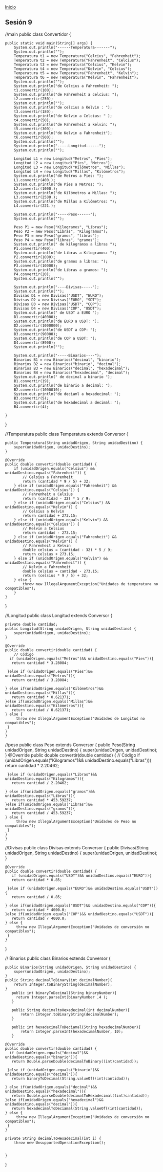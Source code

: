 <!-- No borrar o modificar -->
[Inicio](./index.md)

## Sesión 9 


<!-- Su documentación aquí -->

//main
public class Convertidor {

    public static void main(String[] args) {
        System.out.println("------Temperatura-------");
        System.out.println("");
        Temperatura t1 = new Temperatura("Celcius", "Fahrenheit");
        Temperatura t2 = new Temperatura("Fahrenheit", "Celcius");
        Temperatura t3 = new Temperatura("Celcius", "Kelvin");
        Temperatura t4 = new Temperatura("Kelvin", "Celcius");
        Temperatura t5 = new Temperatura("Fahrenheit", "Kelvin");
        Temperatura t6 = new Temperatura("Kelvin", "Fahrenheit");
        System.out.println("");
        System.out.println("de Celcius a Fahrenheit: ");
        t1.convertir(100);
        System.out.println("de Fahrenheit a celcius: ");
        t2.convertir(250);
        System.out.println("");
        System.out.println("de celcius a Kelvin : ");
        t3.convertir(180);
        System.out.println("de Kelvin a Celcius: " );
        t4.convertir(50);
        System.out.println("de Fahrenheit a kelvin: ");
        t5.convertir(300);
        System.out.println("de Kelvin a Fahrenheit");
        t6.convertir(500);
        System.out.println("");
        System.out.println("-----Longitud------");
        System.out.println("");
        
        Longitud L1 = new Longitud("Metros", "Pies");
        Longitud L2 = new Longitud("Pies", "Metros");
        Longitud L3 = new Longitud("Kilómetros", "Millas");
        Longitud L4 = new Longitud("Millas", "Kilómetros");
        System.out.println("de Metros a Pies: ");
        L1.convertir(400.);
        System.out.println("de Pies a Metros: ");
        L2.convertir(1000.);
        System.out.println("de Kilómetros a Millas: ");
        L3.convertir(2500.);
        System.out.println("de Millas a Kilómetros: ");
        L4.convertir(221.);
        
        System.out.println("-----Peso------");
        System.out.println("");
        
        Peso P1 = new Peso("Kilogramos", "Libras");
        Peso P2 = new Peso("Libras", "Kilogramos");
        Peso P3 = new Peso("gramos", "libras");
        Peso P4 = new Peso("libras", "gramos");
        System.out.println(" de kilogramos a libras ");
        P1.convertir(400);
        System.out.println("de Libras a Kilogramos: ");
        P2.convertir(1000);
        System.out.println("de gramos a libras: ");
        P3.convertir(10000);
        System.out.println("de Libras a gramos: ");
        P4.convertir(20);
        System.out.println("");
        
        System.out.println("----Divisas-----");
        System.out.println("");      
        Divisas D1 = new Divisas("USDT", "EURO");
        Divisas D2 = new Divisas("EURO", "SDT");
        Divisas D3 = new Divisas("USDT", "COP");
        Divisas D4 = new Divisas("COP", "USDT");
        System.out.println(" de USDT a EURO ");
        D1.convertir(40000);
        System.out.println("de EURO a USDT: ");
        D2.convertir(1000000);
        System.out.println("de USDT a COP: ");
        D3.convertir(90000);
        System.out.println("de COP a USDT: ");
        D4.convertir(8900);
        System.out.println("");    
        
        System.out.println("-----Binarios----");
        Binarios B1 = new Binarios("decimal", "binario");
        Binarios B2 = new Binarios("binario", "decimal");
        Binarios B3 = new Binarios("decimal", "hexadecimal");
        Binarios B4 = new Binarios("hexadecimal", "decimal");
        System.out.println(" de decimal a binario ");
        B1.convertir(19);
        System.out.println("de binario a decimal: ");
        B2.convertir(1000010);
        System.out.println("de deciaml a hexadecimal: ");
        B3.convertir(5);
        System.out.println("de hexadecimal a decimal: ");
        B4.convertir(4);
        
    }
}

//Temperatura
public class Temperatura extends Conversor {

    public Temperatura(String unidadOrigen, String unidadDestino) {
        super(unidadOrigen, unidadDestino);
    }

    @Override
    public double convertir(double cantidad) {
        if (unidadOrigen.equals("Celsius") && unidadDestino.equals("Fahrenheit")) {
            // Celsius a Fahrenheit
            return (cantidad * 9 / 5) + 32;
        } else if (unidadOrigen.equals("Fahrenheit") && unidadDestino.equals("Celsius")) {
            // Fahrenheit a Celsius
            return (cantidad - 32) * 5 / 9;
        } else if (unidadOrigen.equals("Celsius") && unidadDestino.equals("Kelvin")) {
            // Celsius a Kelvin
            return cantidad + 273.15;
        } else if (unidadOrigen.equals("Kelvin") && unidadDestino.equals("Celsius")) {
            // Kelvin a Celsius
            return cantidad - 273.15;
        } else if (unidadOrigen.equals("Fahrenheit") && unidadDestino.equals("Kelvin")) {
            // Fahrenheit a Kelvin
            double celsius = (cantidad - 32) * 5 / 9;
            return celsius + 273.15;
        } else if (unidadOrigen.equals("Kelvin") && unidadDestino.equals("Fahrenheit")) {
            // Kelvin a Fahrenheit
            double celsius = cantidad - 273.15;
            return (celsius * 9 / 5) + 32;
        } else {
            throw new IllegalArgumentException("Unidades de temperatura no compatibles");
        }
    }
}

//Longitud
public class Longitud extends Conversor {

    private double cantidad;
    public Longitud(String unidadOrigen, String unidadDestino) {
        super(unidadOrigen, unidadDestino);
    }

    @Override
    public double convertir(double cantidad) {
        // Código 
      if (unidadOrigen.equals("Metros")&& unidadDestino.equals("Pies")){
       return cantidad * 3.28084;
    
     }else if (unidadOrigen.equals("Pies")&& unidadDestino.equals("Metros")){
       return cantidad / 3.28084;
    
    } else if(unidadOrigen.equals("Kilómetros")&& unidadDestino.equals("Millas")){
       return cantidad * 0.621371; 
    }else if(unidadOrigen.equals("Millas")&& unidadDestino.equals("Kilómetros")){
       return cantidad / 0.621371; 
    } else {
         throw new IllegalArgumentException("Unidades de Longitud no compatibles");
     }
    }
    } 

//peso
public class Peso extends Conversor {
    public Peso(String unidadOrigen, String unidadDestino) {
        super(unidadOrigen, unidadDestino);
    }
     @Override
    public double convertir(double cantidad) {
        // Código 
     if (unidadOrigen.equals("Kilogramos")&& unidadDestino.equals("Libras")){
       return cantidad * 2.20462;
    
     }else if (unidadOrigen.equals("Libras")&& unidadDestino.equals("Kilogramos")){
       return cantidad / 2.20462;
    
    } else if(unidadOrigen.equals("gramos")&& unidadDestino.equals("Libras")){
       return cantidad * 453.59237; 
    }else if(unidadOrigen.equals("Libras")&& unidadDestino.equals("gramos")){
       return cantidad / 453.59237; 
    } else {
         throw new IllegalArgumentException("Unidades de Peso no compatibles");
     }
    }
    }
//Divisas
public class Divisas extends Conversor {
     public Divisas(String unidadOrigen, String unidadDestino) {
        super(unidadOrigen, unidadDestino);
    }

    @Override
    public double convertir(double cantidad) {
       if (unidadOrigen.equals("USDT")&& unidadDestino.equals("EURO")){
       return cantidad * 0.85;
    
     }else if (unidadOrigen.equals("EURO")&& unidadDestino.equals("USDT")){
       return cantidad / 0.85;
    
    } else if(unidadOrigen.equals("USDT")&& unidadDestino.equals("COP")){
       return cantidad * 4000.0; 
    }else if(unidadOrigen.equals("COP")&& unidadDestino.equals("USDT")){
       return cantidad / 4000.0; 
    } else {
         throw new IllegalArgumentException("Unidades de conversión no compatibles");
     }
    }
}

// Binarios
public class Binarios extends Conversor {

    public Binarios(String unidadOrigen, String unidadDestino) {
        super(unidadOrigen, unidadDestino);
    }
    public String decimalToBinary(int decimalNumber){
        return Integer.toBinaryString(decimalNumber);
    }
       public int binaryToDecimal(String binaryNumber){
         return Integer.parseInt(binaryNumber ,4 );
       }
       
       public String decimaltoHexadecimal(int decimalNumber){
           return Integer.toBinaryString(decimalNumber);
       }
       
       public int hexadecimalToDeciamal(String hexadecimalNumber){
           return Integer.parseInt(hexadecimalNumber, 10);
       }
       
    @Override
    public double convertir(double cantidad) {
      if (unidadOrigen.equals("decimal")&& unidadDestino.equals("binario")){
       return Double.parseDouble(decimalToBinary((int)cantidad));
    
     }else if (unidadOrigen.equals("binario")&& unidadDestino.equals("decimal")){
       return binaryToDecimal(String.valueOf((int)cantidad));
    
    } else if(unidadOrigen.equals("decimal")&& unidadDestino.equals("hexadecimal")){
       return Double.parseDouble(decimalToHexadecimal((int)cantidad)); 
    }else if(unidadOrigen.equals("hexadecimal")&& unidadDestino.equals("decimal")){
       return hexadecimalToDeciamal(String.valueOf((int)cantidad)); 
    } else {
         throw new IllegalArgumentException("Unidades de conversión no compatibles");
     }
    }

    private String decimalToHexadecimal(int i) {
        throw new UnsupportedOperationException(); 
        
        
    }
}
  






